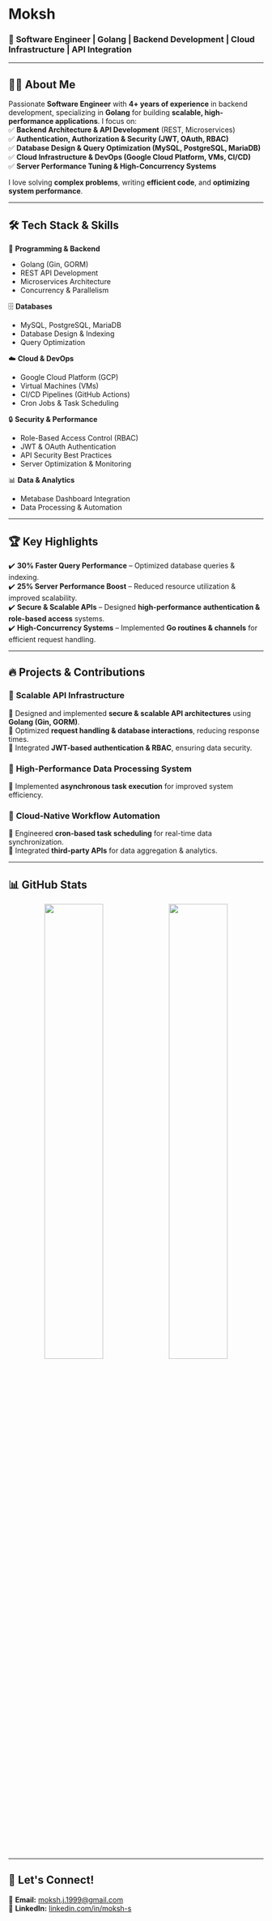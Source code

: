 

# **Moksh**  
### 🚀 **Software Engineer | Golang | Backend Development | Cloud Infrastructure | API Integration**  

---

## 👨‍💻 **About Me**  
Passionate **Software Engineer** with **4+ years of experience** in backend development, specializing in **Golang** for building **scalable, high-performance applications**. I focus on:  
✅ **Backend Architecture & API Development** (REST, Microservices)  
✅ **Authentication, Authorization & Security (JWT, OAuth, RBAC)**  
✅ **Database Design & Query Optimization (MySQL, PostgreSQL, MariaDB)**  
✅ **Cloud Infrastructure & DevOps (Google Cloud Platform, VMs, CI/CD)**  
✅ **Server Performance Tuning & High-Concurrency Systems**  

I love solving **complex problems**, writing **efficient code**, and **optimizing system performance**.  

---

## 🛠 **Tech Stack & Skills**  

🚀 **Programming & Backend**  
- Golang (Gin, GORM)  
- REST API Development  
- Microservices Architecture  
- Concurrency & Parallelism  

🗄️ **Databases**  
- MySQL, PostgreSQL, MariaDB  
- Database Design & Indexing  
- Query Optimization  

☁️ **Cloud & DevOps**  
- Google Cloud Platform (GCP)  
- Virtual Machines (VMs)  
- CI/CD Pipelines (GitHub Actions)  
- Cron Jobs & Task Scheduling  

🔒 **Security & Performance**  
- Role-Based Access Control (RBAC)  
- JWT & OAuth Authentication  
- API Security Best Practices  
- Server Optimization & Monitoring  

📊 **Data & Analytics**  
- Metabase Dashboard Integration  
- Data Processing & Automation  

---

## 🏆 **Key Highlights**  
✔️ **30% Faster Query Performance** – Optimized database queries & indexing.  
✔️ **25% Server Performance Boost** – Reduced resource utilization & improved scalability.  
✔️ **Secure & Scalable APIs** – Designed **high-performance authentication & role-based access** systems.  
✔️ **High-Concurrency Systems** – Implemented **Go routines & channels** for efficient request handling.  

---

## 🔥 **Projects & Contributions**  

### 📌 **Scalable API Infrastructure**  
🔹 Designed and implemented **secure & scalable API architectures** using **Golang (Gin, GORM)**.  
🔹 Optimized **request handling & database interactions**, reducing response times.  
🔹 Integrated **JWT-based authentication & RBAC**, ensuring data security.  

### 📌 **High-Performance Data Processing System**  
🔹 Implemented **asynchronous task execution** for improved system efficiency.  

### 📌 **Cloud-Native Workflow Automation**  
🔹 Engineered **cron-based task scheduling** for real-time data synchronization.  
🔹 Integrated **third-party APIs** for data aggregation & analytics.  

---

## 📊 **GitHub Stats**  

<p align="center">
  <img src="https://github-readme-stats.vercel.app/api?username=mx-gp&show_icons=true&theme=dark" width="48%"/>
  <img src="https://github-readme-streak-stats.herokuapp.com/?user=mx-gp&theme=dark" width="48%"/>
</p>

---

## 🌟 **Let's Connect!**  

📧 **Email:** [moksh.j.1999@gmail.com](mailto:moksh.j.1999@gmail.com)  
🔗 **LinkedIn:** [linkedin.com/in/moksh-s](https://linkedin.com/in/moksh-s)  
